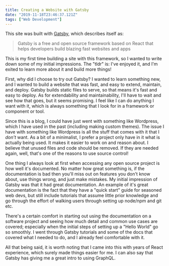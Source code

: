 ```yaml
---
title: Creating a Website with Gatsby
date: "2019-11-18T23:46:37.121Z"
tags: ["Web Development"]
---
```


This site was built with [Gatsby](https://www.gatsbyjs.org/), which describes itself as:

> Gatsby is a free and open source framework based on React that helps developers build blazing fast websites and apps

This is my first time building a site with this framework, so I wanted to write down some of my initial impressions. The "tldr" is: I've enjoyed it, and I'm exited to learn more about it and build more things!

First, why did I choose to try out Gatsby? I wanted to learn something new, and I wanted to build a website that was fast, and easy to extend, maintain, and deploy. Gatsby builds static files to serve, so that means it's fast and easy to deploy. As for extendability and maintainability, I'll have to wait and see how that goes, but it seems promising. I feel like I can do anything I want with it, which is always something that I look for in a framework or component or tool.

Since this is a blog, I could have just went with something like Wordpress, which I have used in the past (including making custom themes). The issue I have with something like Wordpress is all the stuff that comes with it that I _don't_ want. As a bit of a minimalist, I prefer a project only have in it what is actually being used. It makes it easier to work on and reason about. I believe that unused files and code should be removed. If they are needed again, well, that's one of the reasons to use source control!

One thing I always look at first when accessing any open source project is how well it's documented. No matter how great something is, if the documentation is bad then you'll miss out on features you don't know about, use things wrong, and just make mistakes. My initial impression of Gatsby was that it had great documentation. An example of it's great documentation is the fact that they have a "quick start" guide for seasoned web devs, but still include tutorials that assume little prior knowledge and go through the effort of walking users through setting up node/npm and git etc.

There's a certain comfort in starting out using the documentation on a software project and seeing how much detail and common use cases are covered; especially when the initial steps of setting up a "Hello World" go so smoothly. I went through Gatsby tutorials and some of the docs that covered what I needed to do, and I already feel comfortable with it.

All that being said, it is worth noting that I came into this with years of React experience, which surely made things easier for me. I can also say that Gatsby has giving me a great intro to using GraphQL.
